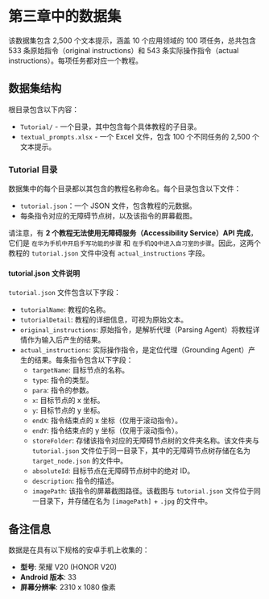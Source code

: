 # 第三章中的数据集

该数据集包含 2,500 个文本提示，涵盖 10 个应用领域的 100 项任务，总共包含 533 条原始指令（original instructions）和 543 条实际操作指令（actual instructions）。每项任务都对应一个教程。

## 数据集结构

根目录包含以下内容：

- `Tutorial/` - 一个目录，其中包含每个具体教程的子目录。
- `textual_prompts.xlsx` - 一个 Excel 文件，包含 100 个不同任务的 2,500 个文本提示。

### Tutorial 目录

数据集中的每个目录都以其包含的教程名称命名。每个目录包含以下文件：

- `tutorial.json`：一个 JSON 文件，包含教程的元数据。
- 每条指令对应的无障碍节点树，以及该指令的屏幕截图。

请注意，有 **2 个教程无法使用无障碍服务（Accessibility Service）API 完成**，它们是 `在华为手机中开启手写功能的步骤` 和 `在手机QQ中进入自习室的步骤`。因此，这两个教程的 `tutorial.json` 文件中没有 `actual_instructions` 字段。

#### tutorial.json 文件说明

`tutorial.json` 文件包含以下字段：

- `tutorialName`: 教程的名称。
- `tutorialDetail`: 教程的详细信息，可视为原始文本。
- `original_instructions`: 原始指令，是解析代理（Parsing Agent）将教程详情作为输入后产生的结果。
- `actual_instructions`: 实际操作指令，是定位代理（Grounding Agent）产生的结果。每条指令包含以下字段：
  - `targetName`: 目标节点的名称。
  - `type`: 指令的类型。
  - `para`: 指令的参数。
  - `x`: 目标节点的 x 坐标。
  - `y`: 目标节点的 y 坐标。
  - `endX`: 指令结束点的 x 坐标（仅用于滚动指令）。
  - `endY`: 指令结束点的 y 坐标（仅用于滚动指令）。
  - `storeFolder`: 存储该指令对应的无障碍节点树的文件夹名称。该文件夹与 `tutorial.json` 文件位于同一目录下，其中的无障碍节点树存储在名为 `target_node.json` 的文件中。
  - `absoluteId`: 目标节点在无障碍节点树中的绝对 ID。
  - `description`: 指令的描述。
  - `imagePath`: 该指令的屏幕截图路径。该截图与 `tutorial.json` 文件位于同一目录下，并存储在名为 `[imagePath]` + `.jpg` 的文件中。

## 备注信息

数据是在具有以下规格的安卓手机上收集的：

- **型号**: 荣耀 V20 (HONOR V20)
- **Android 版本**: 33
- **屏幕分辨率**: 2310 x 1080 像素
